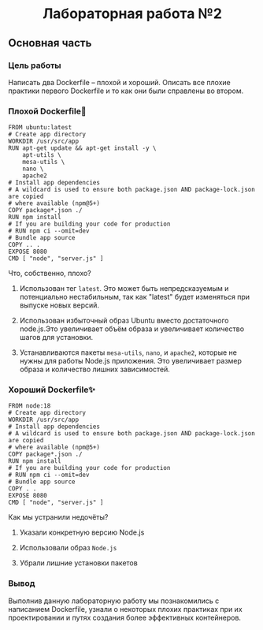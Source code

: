 <h1 align="center">Лабораторная работа №2</h1>
<h2> Основная часть </h2>
<h3> Цель работы </h3>

Написать два Dockerfile – плохой и хороший. Описать все плохие практики
первого Dockerfile и то как они были справлены во втором.

### Плохой Dockerfile💩

```
FROM ubuntu:latest
# Create app directory
WORKDIR /usr/src/app
RUN apt-get update && apt-get install -y \
    apt-utils \
    mesa-utils \
    nano \
    apache2
# Install app dependencies
# A wildcard is used to ensure both package.json AND package-lock.json are copied
# where available (npm@5+)
COPY package*.json ./
RUN npm install
# If you are building your code for production
# RUN npm ci --omit=dev
# Bundle app source
COPY .. .
EXPOSE 8080
CMD [ "node", "server.js" ]
```
Что, собственно, плохо?

1) Использован тег `latest`. Это может быть непредсказуемым и потенциально нестабильным, так как "latest" будет изменяться при выпуске новых версий.

2) Использован избыточный образ Ubuntu вместо достаточного node.js.Это увеличивает объём образа и увеличивает количество шагов для установки.
   
3) Устанавливаются пакеты `mesa-utils`, `nano`, и `apache2`, которые не нужны для работы Node.js приложения. Это увеличивает размер образа и количество лишних зависимостей.


### Хороший Dockerfile✨

```
FROM node:18
# Create app directory
WORKDIR /usr/src/app
# Install app dependencies
# A wildcard is used to ensure both package.json AND package-lock.json are copied
# where available (npm@5+)
COPY package*.json ./
RUN npm install
# If you are building your code for production
# RUN npm ci --omit=dev
# Bundle app source
COPY . .
EXPOSE 8080
CMD [ "node", "server.js" ]
```

Как мы устранили недочёты?

 1) Указали конкретную версию Node.js

 2) Использовали образ `Node.js`

 3) Убрали лишние установки пакетов


### Вывод

Выполнив данную лабораторную работу мы познакомились с написанием Dockerfile, узнали о некоторых плохих практиках при их проектировании и путях создания более эффективных контейнеров.
